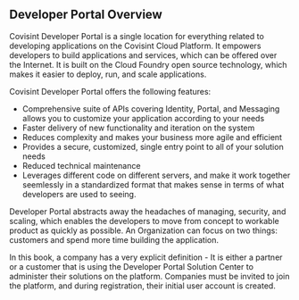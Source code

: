 ## Developer Portal Overview

Covisint Developer Portal is a single location for everything related to developing applications on the Covisint Cloud Platform. It empowers developers to build applications and services, which can be offered over the Internet. It is built on the Cloud Foundry open source technology, which makes it easier to deploy, run, and scale applications.

Covisint Developer Portal offers the following features:
* Comprehensive suite of APIs covering Identity, Portal, and Messaging allows you to customize your application according to your needs
* Faster delivery of new functionality and iteration on the system
* Reduces complexity and makes your business more agile and efficient
* Provides a secure, customized, single entry point to all of your solution needs
* Reduced technical maintenance
* Leverages different code on different servers, and make it work together seemlessly in a standardized format that makes sense in terms of what developers are used to seeing.

Developer Portal abstracts away the headaches of managing, security, and scaling, which enables the developers to move from concept to workable product as quickly as possible. An Organization can focus on two things: customers and spend more time building the application.

In this book, a company has a very explicit definition - It is either a partner or a customer that is using the Developer Portal Solution Center to administer their solutions on the platform. Companies must be invited to join the platform, and during registration, their initial user account is created.

